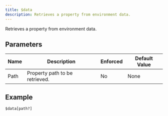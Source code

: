 ```yaml
---
title: $data
description: Retrieves a property from environment data.
---
```


Retrieves a property from environment data.
## Parameters
| Name |          Description           | Enforced | Default Value |
|------|--------------------------------|----------|---------------|
| Path | Property path to be retrieved. | No       | None          |
## Example
```
$data[path?]
```